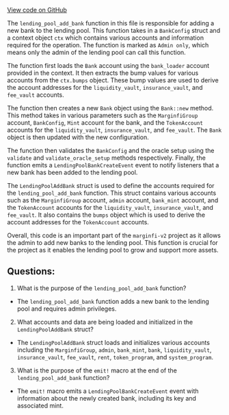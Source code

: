 [View code on GitHub](https://github.com/mrgnlabs/marginfi-v2/src/instructions/marginfi_group/add_pool.rs)

The `lending_pool_add_bank` function in this file is responsible for adding a new bank to the lending pool. This function takes in a `BankConfig` struct and a context object `ctx` which contains various accounts and information required for the operation. The function is marked as `Admin only`, which means only the admin of the lending pool can call this function.

The function first loads the `Bank` account using the `bank_loader` account provided in the context. It then extracts the bump values for various accounts from the `ctx.bumps` object. These bump values are used to derive the account addresses for the `liquidity_vault`, `insurance_vault`, and `fee_vault` accounts.

The function then creates a new `Bank` object using the `Bank::new` method. This method takes in various parameters such as the `MarginfiGroup` account, `BankConfig`, `Mint` account for the bank, and the `TokenAccount` accounts for the `liquidity_vault`, `insurance_vault`, and `fee_vault`. The `Bank` object is then updated with the new configuration.

The function then validates the `BankConfig` and the oracle setup using the `validate` and `validate_oracle_setup` methods respectively. Finally, the function emits a `LendingPoolBankCreateEvent` event to notify listeners that a new bank has been added to the lending pool.

The `LendingPoolAddBank` struct is used to define the accounts required for the `lending_pool_add_bank` function. This struct contains various accounts such as the `MarginfiGroup` account, `admin` account, `bank_mint` account, and the `TokenAccount` accounts for the `liquidity_vault`, `insurance_vault`, and `fee_vault`. It also contains the `bumps` object which is used to derive the account addresses for the `TokenAccount` accounts.

Overall, this code is an important part of the `marginfi-v2` project as it allows the admin to add new banks to the lending pool. This function is crucial for the project as it enables the lending pool to grow and support more assets.
## Questions: 
 1. What is the purpose of the `lending_pool_add_bank` function?
- The `lending_pool_add_bank` function adds a new bank to the lending pool and requires admin privileges.

2. What accounts and data are being loaded and initialized in the `LendingPoolAddBank` struct?
- The `LendingPoolAddBank` struct loads and initializes various accounts including the `MarginfiGroup`, `admin`, `bank_mint`, `bank`, `liquidity_vault`, `insurance_vault`, `fee_vault`, `rent`, `token_program`, and `system_program`.

3. What is the purpose of the `emit!` macro at the end of the `lending_pool_add_bank` function?
- The `emit!` macro emits a `LendingPoolBankCreateEvent` event with information about the newly created bank, including its key and associated mint.